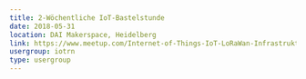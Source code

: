 ```yaml
---
title: 2-Wöchentliche IoT-Bastelstunde
date: 2018-05-31
location: DAI Makerspace, Heidelberg
link: https://www.meetup.com/Internet-of-Things-IoT-LoRaWan-Infrastruktur-4-RheinNeckar/events/251063156/
usergroup: iotrn
type: usergroup
---
```

